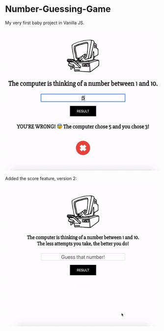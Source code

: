 # Number-Guessing-Game
My very first baby project in Vanilla JS.

![](game.gif)

Added the score feature, version 2:

![](version2.gif)
